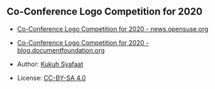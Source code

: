 ## Co-Conference Logo Competition for 2020

* [Co-Conference Logo Competition for 2020 - news.opensuse.org](https://news.opensuse.org/2019/09/27/co-conference-logo-competition-for-2020/)
* [Co-Conference Logo Competition for 2020 - blog.documentfoundation.org](https://blog.documentfoundation.org/blog/2019/09/27/co-conference-logo-competition-for-2020/)


* Author: [Kukuh Syafaat](https://github.com/cho2)
* License: [CC-BY-SA 4.0](https://creativecommons.org/licenses/by-sa/4.0/)
